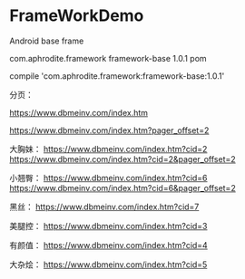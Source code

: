 # FrameWorkDemo
Android base frame

<dependency>
	<groupId>com.aphrodite.framework</groupId>
	<artifactId>framework-base</artifactId>
	<version>1.0.1</version>
	<type>pom</type>
</dependency>

compile 'com.aphrodite.framework:framework-base:1.0.1'


分页：

https://www.dbmeinv.com/index.htm

https://www.dbmeinv.com/index.htm?pager_offset=2


大胸妹：
https://www.dbmeinv.com/index.htm?cid=2
https://www.dbmeinv.com/index.htm?cid=2&pager_offset=2

小翘臀：
https://www.dbmeinv.com/index.htm?cid=6
https://www.dbmeinv.com/index.htm?cid=6&pager_offset=2


黑丝：
https://www.dbmeinv.com/index.htm?cid=7

美腿控：
https://www.dbmeinv.com/index.htm?cid=3

有颜值：
https://www.dbmeinv.com/index.htm?cid=4


大杂烩：
https://www.dbmeinv.com/index.htm?cid=5
